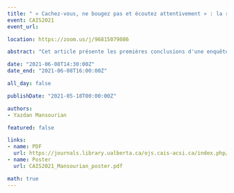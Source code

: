 ```yaml
---
title: " « Cachez-vous, ne bougez pas et écoutez attentivement » : la recherche et le partage d'informations des ornithologues amateur.e.s sur YouTube"
event: CAIS2021
event_url:

location: https://zoom.us/j/96815079086

abstract: "Cet article présente les premières conclusions d'une enquête en cours sur les modèles de recherche et de partage d'informations parmi les ornithologues amateur.e.s sur YouTube. La recherche vise à découvrir comment ils recherchent et partagent des informations liées aux loisirs et dans quelle mesure les ressources multimédias accessibles au public sur YouTube peuvent répondre à leurs besoins d'information. Le chercheur a analysé 1988 commentaires d'un échantillon des vidéos d'observation ornithologique les plus visitées pour identifier les tendances à partir du contenu généré par l'utilisateur.rice pour répondre aux questions. Les résultats montrent que l'observation ornithologique est un contexte très riche en informations, et les ornithologues amateur.e.s sont impliqué.e.s dans diverses activités informationnelles pour pratiquer leurs passe-temps."

date: "2021-06-08T14:30:00Z"
date_end: "2021-06-08T16:00:00Z"

all_day: false

publishDate: "2021-05-18T00:00:00Z"

authors:
- Yazdan Mansourian

featured: false

links:
- name: PDF
  url: https://journals.library.ualberta.ca/ojs.cais-acsi.ca/index.php/cais-asci/article/view/1191/1029
- name: Poster
  url: CAIS2021_Mansourian_poster.pdf

math: true
---
```

